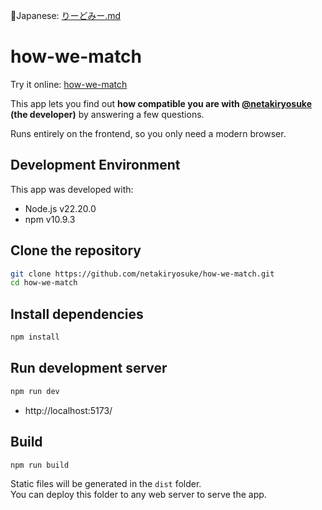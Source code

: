 🗾Japanese: [りーどみー.md](りーどみー.md)

how-we-match
========================================
Try it online: [how-we-match](https://how-we-match.vercel.app/)

This app lets you find out **how compatible you are with [@netakiryosuke](https://github.com/netakiryosuke) (the developer)** by answering a few questions.

Runs entirely on the frontend, so you only need a modern browser.


Development Environment
----------------------------------------

This app was developed with:

- Node.js v22.20.0
- npm v10.9.3

Clone the repository
----------------------------------------

```bash
git clone https://github.com/netakiryosuke/how-we-match.git
cd how-we-match
```

Install dependencies
----------------------------------------

```bash
npm install
```

Run development server
----------------------------------------

```bash
npm run dev
```

* http://localhost:5173/

Build
----------------------------------------

```bash
npm run build
```

Static files will be generated in the `dist` folder.  
You can deploy this folder to any web server to serve the app.
